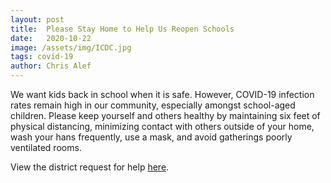 ```yaml
---
layout: post
title:  Please Stay Home to Help Us Reopen Schools
date:   2020-10-22
image: /assets/img/ICDC.jpg
tags: covid-19
author: Chris Alef
---
```

We want kids back in school when it is safe. However, COVID-19 infection rates remain high in our community, especially amongst school-aged children. Please keep yourself and others healthy by maintaining six feet of physical distancing, minimizing contact with others outside of your home, wash your hans frequently, use a mask, and avoid gatherings poorly ventilated rooms.

View the district request for help [here](https://www.svsd410.org/site/Default.aspx?PageType=3&DomainID=4&PageID=1&ViewID=6446ee88-d30c-497e-9316-3f8874b3e108&FlexDataID=27400).

